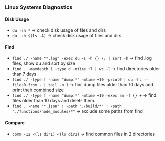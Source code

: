 ### Linux Systems Diagnostics

#### Disk Usage
* `du -sh *` -> check disk usage of files and dirs
* `du -sh $(ls -A)` -> check disk usage of files and dirs


#### Find
* `find ./ -name "*.log" -exec du -s -h {} \; | sort -h` -> find .log files, show du and sort by size
* `find . -maxdepth 1 -type d -mtime +7 | wc -l` -> find directories older than 7 days
* `find ./ -type f -name "dump.*" -mtime +10 -print0 | du -hc --files0-from - | tail -n 1` -> find dump files older than 10 days and print their combined size
* `find ./ -type f -name "dump.*" -mtime +10 -exec rm -f {} +` -> find files older than 10 days and delete them.
* `find . -name "*.json" ! -path "./build/*" ! -path "./functions/node_modules/*"` -> exclude some paths from find

#### Compare
* `comm -12 <(ls dir1) <(ls dir2)` -> find common files in 2 directories

